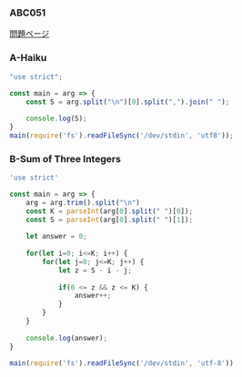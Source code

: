 ### ABC051
[問題ページ](https://atcoder.jp/contests/abc051/tasks)

### A-Haiku
```JavaScript
"use strict";
    
const main = arg => {
    const S = arg.split("\n")[0].split(",").join(" ");

    console.log(S);
}
main(require('fs').readFileSync('/dev/stdin', 'utf8'));

```

### B-Sum of Three Integers
```JavaScript
'use strict'

const main = arg => {
    arg = arg.trim().split("\n")
    const K = parseInt(arg[0].split(" ")[0]);
    const S = parseInt(arg[0].split(" ")[1]);
    
    let answer = 0;
    
    for(let i=0; i<=K; i++) {
        for(let j=0; j<=K; j++) {
            let z = S - i - j;
            
            if(0 <= z && z <= K) {
                answer++;
            }
        }
    }
    
    console.log(answer);
}

main(require('fs').readFileSync('/dev/stdin', 'utf-8'))

```